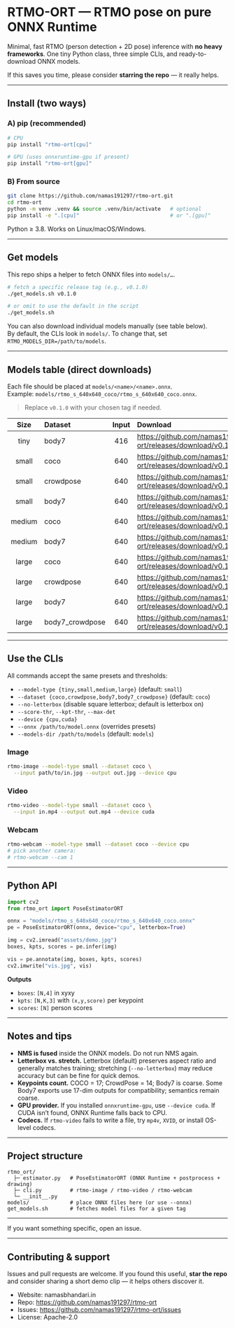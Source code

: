 # RTMO-ORT — RTMO pose on pure ONNX Runtime

Minimal, fast RTMO (person detection + 2D pose) inference with **no heavy frameworks**. One tiny Python class, three simple CLIs, and ready-to-download ONNX models.

If this saves you time, please consider **starring the repo** — it really helps.

---

## Install (two ways)

### A) pip (recommended)
```bash
# CPU
pip install "rtmo-ort[cpu]"

# GPU (uses onnxruntime-gpu if present)
pip install "rtmo-ort[gpu]"
```

### B) From source
```bash
git clone https://github.com/namas191297/rtmo-ort.git
cd rtmo-ort
python -m venv .venv && source .venv/bin/activate   # optional
pip install -e ".[cpu]"                             # or ".[gpu]"
```

Python ≥ 3.8. Works on Linux/macOS/Windows.

---

## Get models

This repo ships a helper to fetch ONNX files into `models/…`.

```bash
# fetch a specific release tag (e.g., v0.1.0)
./get_models.sh v0.1.0

# or omit to use the default in the script
./get_models.sh
```

You can also download individual models manually (see table below).  
By default, the CLIs look in `models/`. To change that, set `RTMO_MODELS_DIR=/path/to/models`.

---

## Models table (direct downloads)

Each file should be placed at `models/<name>/<name>.onnx`.  
Example: `models/rtmo_s_640x640_coco/rtmo_s_640x640_coco.onnx`.

> Replace `v0.1.0` with your chosen tag if needed.

| Size   | Dataset         | Input | Download |
|:------:|:----------------|:----:|:--|
| tiny   | body7           | 416  | https://github.com/namas191297/rtmo-ort/releases/download/v0.1.0/rtmo_t_416x416_body7.onnx |
| small  | coco            | 640  | https://github.com/namas191297/rtmo-ort/releases/download/v0.1.0/rtmo_s_640x640_coco.onnx |
| small  | crowdpose       | 640  | https://github.com/namas191297/rtmo-ort/releases/download/v0.1.0/rtmo_s_640x640_crowdpose.onnx |
| small  | body7           | 640  | https://github.com/namas191297/rtmo-ort/releases/download/v0.1.0/rtmo_s_640x640_body7.onnx |
| medium | coco            | 640  | https://github.com/namas191297/rtmo-ort/releases/download/v0.1.0/rtmo_m_640x640_coco.onnx |
| medium | body7           | 640  | https://github.com/namas191297/rtmo-ort/releases/download/v0.1.0/rtmo_m_640x640_body7.onnx |
| large  | coco            | 640  | https://github.com/namas191297/rtmo-ort/releases/download/v0.1.0/rtmo_l_640x640_coco.onnx |
| large  | crowdpose       | 640  | https://github.com/namas191297/rtmo-ort/releases/download/v0.1.0/rtmo_l_640x640_crowdpose.onnx |
| large  | body7           | 640  | https://github.com/namas191297/rtmo-ort/releases/download/v0.1.0/rtmo_l_640x640_body7.onnx |
| large  | body7_crowdpose | 640  | https://github.com/namas191297/rtmo-ort/releases/download/v0.1.0/rtmo_l_640x640_body7_crowdpose.onnx |

---

## Use the CLIs

All commands accept the same presets and thresholds:

- `--model-type {tiny,small,medium,large}` (default: `small`)
- `--dataset {coco,crowdpose,body7,body7_crowdpose}` (default: `coco`)
- `--no-letterbox` (disable square letterbox; default is letterbox on)
- `--score-thr`, `--kpt-thr`, `--max-det`
- `--device {cpu,cuda}`
- `--onnx /path/to/model.onnx` (overrides presets)
- `--models-dir /path/to/models` (default: `models`)

### Image
```bash
rtmo-image --model-type small --dataset coco \
  --input path/to/in.jpg --output out.jpg --device cpu
```

### Video
```bash
rtmo-video --model-type small --dataset coco \
  --input in.mp4 --output out.mp4 --device cuda
```

### Webcam
```bash
rtmo-webcam --model-type small --dataset coco --device cpu
# pick another camera:
# rtmo-webcam --cam 1
```

---

## Python API

```python
import cv2
from rtmo_ort import PoseEstimatorORT

onnx = "models/rtmo_s_640x640_coco/rtmo_s_640x640_coco.onnx"
pe = PoseEstimatorORT(onnx, device="cpu", letterbox=True)

img = cv2.imread("assets/demo.jpg")
boxes, kpts, scores = pe.infer(img)

vis = pe.annotate(img, boxes, kpts, scores)
cv2.imwrite("vis.jpg", vis)
```

**Outputs**
- `boxes`: `[N,4]` in xyxy
- `kpts`: `[N,K,3]` with `(x,y,score)` per keypoint
- `scores`: `[N]` person scores

---

## Notes and tips

- **NMS is fused** inside the ONNX models. Do not run NMS again.
- **Letterbox vs. stretch.** Letterbox (default) preserves aspect ratio and generally matches training; stretching (`--no-letterbox`) may reduce accuracy but can be fine for quick demos.
- **Keypoints count.** COCO = 17; CrowdPose = 14; Body7 is coarse. Some Body7 exports use 17-dim outputs for compatibility; semantics remain coarse.
- **GPU provider.** If you installed `onnxruntime-gpu`, use `--device cuda`. If CUDA isn’t found, ONNX Runtime falls back to CPU.
- **Codecs.** If `rtmo-video` fails to write a file, try `mp4v`, `XVID`, or install OS-level codecs.

---

## Project structure

```
rtmo_ort/
  ├─ estimator.py   # PoseEstimatorORT (ONNX Runtime + postprocess + drawing)
  ├─ cli.py         # rtmo-image / rtmo-video / rtmo-webcam
  └─ __init__.py
models/             # place ONNX files here (or use --onnx)
get_models.sh       # fetches model files for a given tag
```

---

If you want something specific, open an issue.

---

## Contributing & support

Issues and pull requests are welcome. If you found this useful, **star the repo** and consider sharing a short demo clip — it helps others discover it.

- Website: namasbhandari.in
- Repo: https://github.com/namas191297/rtmo-ort  
- Issues: https://github.com/namas191297/rtmo-ort/issues  
- License: Apache-2.0